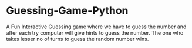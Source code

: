 # Guessing-Game-Python
A Fun Interactive Guessing game where we have to guess the number and  after each try computer will give hints to guess the number.
The one who takes lesser no of turns to guess the random number wins. 


